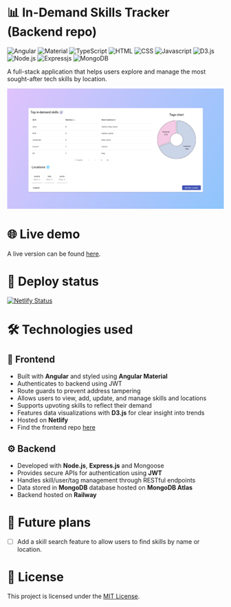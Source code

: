 # 📊 In-Demand Skills Tracker (Backend repo)

![Angular](https://img.shields.io/badge/Angular-DD0031?style=for-the-badge&logo=angular&logoColor=white)
![Material](https://img.shields.io/badge/Angular%20Material-DD0031.svg?style=for-the-badge&logo=Angular&logoColor=white)
![TypeScript](https://img.shields.io/badge/TypeScript-007ACC?style=for-the-badge&logo=typescript&logoColor=white)
![HTML](https://img.shields.io/badge/HTML-E34F26?style=for-the-badge&logo=html5&logoColor=white)
![CSS](https://img.shields.io/badge/CSS-1572B6?style=for-the-badge&logo=css3&logoColor=white)
![Javascript](https://img.shields.io/badge/JavaScript-F7DF1E.svg?style=for-the-badge&logo=JavaScript&logoColor=black)
![D3.js](https://img.shields.io/badge/D3.js-F9A03C.svg?style=for-the-badge&logo=d3dotjs&logoColor=white)
![Node.js](https://img.shields.io/badge/Node.js-43853D?style=for-the-badge&logo=node.js&logoColor=white)
![Expressjs](https://img.shields.io/badge/Express-000000.svg?style=for-the-badge&logo=Express&logoColor=white)
![MongoDB](https://img.shields.io/badge/MongoDB-4EA94B?style=for-the-badge&logo=mongodb&logoColor=white)

A full-stack application that helps users explore and manage the most sought-after tech skills by location.

![App screenshot](./screenshots/screenshot1.png)

# 🌐 Live demo

A live version can be found [here](https://vermillion-khapse-9e6bb3.netlify.app).

# 🚦 Deploy status

[![Netlify Status](https://api.netlify.com/api/v1/badges/da5e2456-d038-47d2-bd85-2ca3e3f61263/deploy-status)](https://app.netlify.com/sites/vermillion-khapse-9e6bb3/deploys)

# 🛠️ Technologies used

## 🎨 Frontend

- Built with **Angular** and styled using **Angular Material**
- Authenticates to backend using JWT
- Route guards to prevent address tampering
- Allows users to view, add, update, and manage skills and locations
- Supports upvoting skills to reflect their demand
- Features data visualizations with **D3.js** for clear insight into trends
- Hosted on **Netlify**
- Find the frontend repo [here](https://github.com/dividedby-0/in-demand-skills-tracker-frontend)

## ⚙️ Backend

- Developed with **Node.js**, **Express.js** and Mongoose
- Provides secure APIs for authentication using **JWT**
- Handles skill/user/tag management through RESTful endpoints
- Data stored in **MongoDB** database hosted on **MongoDB Atlas**
- Backend hosted on **Railway**

# 🚀 Future plans

- [ ] Add a skill search feature to allow users to find skills by name or location.

# 📝 License

This project is licensed under
the [MIT License](https://github.com/dividedby-0/in-demand-skills-tracker-frontend/blob/main/LICENSE).
